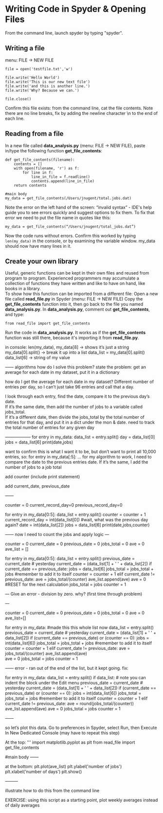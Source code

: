 
# Writing Code in Spyder & Opening Files

From the command line, launch spyder by typing "spyder".

## Writing a file

menu: FILE -> NEW FILE

````
file = open('testfile.txt','w') 
 
file.write('Hello World') 
file.write('This is our new text file') 
file.write('and this is another line.') 
file.write('Why? Because we can.') 
 
file.close() 
````

Confirm this file exists: from the command line, cat the file contents.  Note there are no line breaks, fix by adding the newline character \n to the end of each line.

## Reading from a file

In a new file called **data_analysis.py** (menu: FILE -> NEW FILE), paste in/type the following function **get_file_contents**:

````
def get_file_contents(filename):    
    contents = []
    with open(filename, 'r') as f:
        for line in f:
            line_in_file = f.readline()
            contents.append(line_in_file)
    return contents

#main body
my_data = get_file_contents(/Users/jnugent/total.jobs.dat)
````

Note the error on the left hand of the screen:
“invalid syntax” - IDE's help guide you to see errors quickly and suggest options to fix them.
To fix that error we need to put the file name in quotes like this:
````
my_data = get_file_contents(“/Users/jnugent/total_jobs.dat”)
````
Now the code runs without errors.  Confirm this worked by typing `len(my_data)` in the console, or by examining the variable window.  my_data should now have many lines in it.

## Create your own library 
Useful, generic functions can be kept in their own files and reused from program to program. Experienced programmers may accumulate a collection of functions they have written and like to have on hand, like books in a library.  
To show how this function can be imported from a different file:
Open a new file called **read_file.py** in Spyder (menu: FILE -> NEW FILE) 
Copy the **get_file_contents** function into it, then go back to the file you named **data_analysis.py**.
In **data_analysis.py**, comment out **get_file_contents**, and type:
````
from read_file import get_file_contents
````
Run the code in **data_analysis.py**.  It works as if the **get_file_contents** function was still there, because it's importing it from **read_file.py**.

in console: len(my_data), 
my_data[8] -> shows it’s just a string
my_data[0].split() -> break it up into a list
data_list = my_data[0].split()
data_list[6] -> string of my value

——
algorithms
how do I solve this problem?
state the problem: get an average for each date in my dataset, put it in a dictionary

how do I get the average for each date in my dataset?  Different number of entries per day, so I can’t just take 96 entries and call that a day.

I look through each entry, find the date, compare it to the previous day’s date.  
If it’s the same date, then add the number of jobs to a variable called jobs_total.  
If it’s a different date, then divide the jobs_total by the total number of entries for that day, and put it in a dict under the mon & date.
need to track the total number of entries for any given day

——————
for entry in my_data:
    data_list = entry.split()
    day = data_list[0]
    jobs = data_list[6]
    print(date,jobs)

want to confirm this is what I want it to be, but don’t want to print all 10,000 entries, so:
for entry in my_data[:5]:
…
for my algorithm to work, I need to compare the date to the previous entries date.  If it’s the same, I add the number of jobs to a job total

add counter (include print statement)

add current_date, previous_date

——

counter = 0
current_record_day=0
previous_record_day=0

for entry in my_data[0:5]:
    data_list = entry.split()
    counter = counter + 1
    current_record_day = int(data_list[0]) #wait, what was the previous day again?
    date = int(data_list[2])
    jobs = data_list[6]
    print(date,jobs,counter)

——
now I need to count the jobs and apply logic
—

counter = 0
current_date = 0
previous_date = 0
jobs_total = 0
ave = 0
ave_list = []

for entry in my_data[0:5]:
    data_list = entry.split()
    previous_date = current_date  # yesterday
    current_date = (data_list[1] + ' ' + data_list[2]) 
    if current_date == previous_date:
        jobs = data_list[6]
        jobs_total = jobs_total + jobs  #remember to add it to itself
        counter = counter + 1
    elif current_date != previous_date:
        ave = jobs_total/(counter)
        ave_list.append(ave)
        ave = 0	#RESET for the next calculation
        jobs_total = jobs
        counter = 1

—
Give an error - division by zero.  why?  (first time through problem)

—

counter = 0
current_date = 0
previous_date = 0
jobs_total = 0
ave = 0
ave_list=[]

for entry in my_data: #made this this whole list now
    data_list = entry.split()
    previous_date = current_date  # yesterday
    current_date = (data_list[1] + ' ' + data_list[2]) 
    if (current_date == previous_date) or (counter == 0):
        jobs = int(data_list[6])
        jobs_total = jobs_total + jobs  #remember to add it to itself
        counter = counter + 1
    elif current_date != previous_date:
        ave = jobs_total/(counter)
        ave_list.append(ave)        
        ave = 0	
        jobs_total = jobs
        counter = 1

——
error - ran out of the end of the list, but it kept going.
fix:

for entry in my_data:
    data_list = entry.split()
    if data_list:   # note you can indent the block under the Edit menu
        previous_date = current_date  # yesterday
        current_date = (data_list[1] + ' ' + data_list[2]) 
        if (current_date == previous_date) or (counter == 0):
            jobs = int(data_list[6])
            jobs_total = jobs_total + jobs  #remember to add it to itself
            counter = counter + 1
        elif current_date != previous_date:
            ave = round(jobs_total/(counter))
            ave_list.append(ave)
            ave = 0	
            jobs_total = jobs
            counter = 1

——

so let’s plot this data.  Go to preferences in Spyder, select Run, then Execute In New Dedicated Console (may have to repeat this step)

At the top:
'''
import matplotlib.pyplot as plt
from read_file import get_file_contents
    
#main body
——

at the bottom:
plt.plot(ave_list)
plt.ylabel('number of jobs')
plt.xlabel('number of days')
plt.show()

———

illustrate how to do this from the command line

EXERCISE:
using this script as a starting point, plot weekly averages instead of daily averages
